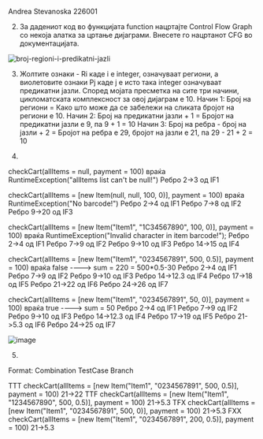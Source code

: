 Andrea Stevanoska 226001

2. За дадениот код во функцијата function нацртајте Control Flow Graph со некоја 
   алатка за цртање дијаграми. Внесете го нацртанот CFG во документацијата.
  
![broj-regioni-i-predikatni-jazli](https://github.com/Andrea-444/SI_2024_lab2_226001/assets/139055617/d4de2c1a-860a-483c-ae28-cdb8f4c89e66)

3. Жолтите ознаки - Ri каде i e integer, означуваат региони, а виолетовите ознаки Pj каде j е исто    така integer означуваат предикатни јазли. Според мојата пресметка на сите три начини,
   цикломатската комплексност за овој дијаграм е 10.
   Начин 1: Број на региони = Како што може да се забележи на сликата бројот на региони е 10.
   Начин 2: Број на предикатни јазли + 1 = Бројот на предикатни јазли е 9, па 9 + 1 = 10
   Начин 3: Број на ребра - број на јазли + 2 = Бројот на ребра е 29, бројот на јазли е 21,
   па 29 - 21 + 2 = 10

4.
checkCart(allItems = null, payment = 100) враќа RuntimeException("allItems list can't be null!")
Ребро 2->3 од IF1

checkCart(allItems = [new Item(null, null, 100, 0)], payment = 100) враќа RuntimeException("No barcode!")
Ребро 2->4 од IF1
Ребро 7->8 од IF2
Ребро 9->20 од IF3

checkCart(allItems = [new Item("Item1", "1C34567890", 100, 0)], payment = 100) враќа RuntimeException("Invalid character in item barcode!");
Ребро 2->4 од IF1
Ребро 7->9 од IF2
Ребро 9->10 од IF3
Ребро 14->15 од IF4

checkCart(allItems = [new Item("Item1", "0234567891", 500, 0.5)], payment = 100) враќа
false ----> sum = 220 = 500*0.5-30 
Ребро 2->4 од IF1
Ребро 7->9 од IF2
Ребро 9->10 од IF3
Ребро 14->12.3 од IF4
Ребро 17->18 од IF5
Ребро 21->22 од IF6
Ребро 24->26 од IF7

checkCart(allItems = [new Item("Item1", "0234567891", 50, 0)], payment = 100) враќа true ----> sum = 50
Ребро 2->4 од IF1
Ребро 7->9 од IF2
Ребро 9->10 од IF3
Ребро 14->12.3 од IF4
Ребро 17->19 од IF5
Ребро 21->5.3 од IF6
Ребро 24->25 од IF7

![image](https://github.com/Andrea-444/SI_2024_lab2_226001/assets/139055617/075dcbc3-9e81-404a-b5af-bea778ec8175)

5. 
Format: Combination TestCase Branch

TTT    checkCart(allItems = [new Item("Item1", "0234567891", 500, 0.5)], payment = 100) 	  21->22
TTF    checkCart(allItems = [new Item("Item1", "1234567890", 500, 0.5)], payment = 100)	  21->5.3
TFX	 checkCart(allItems = [new Item("Item1", "0234567891", 500, 0)], payment = 100)		  21->5.3
FXX	 checkCart(allItems = [new Item("Item1", "0234567891", 200, 0.5)], payment = 100)	  21->5.3



